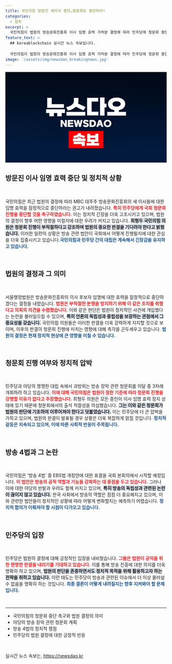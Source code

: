 ```yaml
---
title: 국민의힘 방문진 새이사 중단…청문회도 중단하라!
categories:
  - 정치
excerpt: >
  국민의힘이 법원의 방송문화진흥회 이사 임명 효력 가처분 결정에 따라 민주당에 청문회 중단을 촉구했다. 법원은 불필요한 분쟁 예방을 위해 해당 효력을 정지한다고 밝혀, 방송 장악 논란이 격화되고 있다. 이 갈등의 향방은?
feature_text: >
  ## koreablockchain 실시간 뉴스 속보입니다.

  국민의힘이 법원의 방송문화진흥회 이사 임명 효력 가처분 결정에 따라 민주당에 청문회 중단을 촉구했다. 법원은 불필요한 분쟁 예방을 위해 해당 효력을 정지한다고 밝혀, 방송 장악 논란이 격화되고 있다. 이 갈등의 향방은?
image: '/assets/img/newsdao_breakingnews.jpg'
---
```


<p><img src="/assets/img/newsdao_breakingnews.jpg" alt="koreablockchain 속보" /></p>

<h2 data-ke-size="size26">방문진 이사 임명 효력 중단 및 정치적 상황</h2>

<p data-ke-size="size16">&nbsp;</p>

<p>국민의힘은 최근 법원의 결정에 따라 MBC 대주주 방송문화진흥회의 새 이사들에 대한 임명 효력을 잠정적으로 중단하라는 권고가 내려졌습니다. <b><span style="color: #ee2323;">특히 민주당에게 국회 청문회 진행을 중단할 것을 촉구하였습니다.</span></b> 이는 정치적 긴장을 더욱 고조시키고 있으며, 법원의 결정이 향후 어떤 영향을 미칠지에 대한 우려가 커지고 있습니다. <b><span style="background-color: #21538527;">최형두 국민의힘 의원은 청문회 진행이 부적절하다고 강조하며 법원의 중요한 판결을 기다려야 한다고 밝혔습니다.</span></b> 이러한 일련의 상황은 방송 관련 법안이 국회에서 어떻게 진행될지에 대한 관심을 더욱 집중시키고 있습니다.<b><span style="color: #1a5490;">국민의힘과 민주당 간의 대립은 계속해서 긴장감을 유지하고 있습니다.</span></b></p>

<p data-ke-size="size16">&nbsp;</p>

<h2 data-ke-size="size26">법원의 결정과 그 의미</h2>

<p data-ke-size="size16">&nbsp;</p>

<p>서울행정법원은 방송문화진흥회의 이사 후보자 임명에 대한 효력을 잠정적으로 중단하겠다는 결정을 내렸습니다. <b><span style="color: #ee2323;">법원은 부적절한 분쟁을 방지하기 위해 이 같은 조치를 취했다고 의회의 의견을 수렴했습니다.</span></b> 이와 같은 판단은 법원이 정치적인 사건에 개입했다는 논란을 불러일으킬 수 있으며, <b><span style="background-color: #21538527;">특히 언론의 독립성과 중립성을 보장하는 관점에서 그 중요성을 갖습니다.</span></b> 국민의힘 의원들은 이러한 판결을 더욱 강력하게 지지할 것으로 보이며, 이후의 판결이 청문회 진행에 미치는 영향에 대해 촉각을 곤두세우고 있습니다. <b><span style="color: #1a5490;">법원의 결정은 현재 정치적 현상에 큰 영향을 미칠 수 있습니다.</span></b></p>

<p data-ke-size="size16">&nbsp;</p>

<h2 data-ke-size="size26">청문회 진행 여부와 정치적 압박</h2>

<p data-ke-size="size16">&nbsp;</p>

<p>민주당과 야당의 쟁쟁한 대립 속에서 과방위는 방송 장악 관련 청문회를 이달 중 3차례 개회하려 하고 있습니다. <b><span style="color: #ee2323;">이에 대해 국민의힘은 법원이 정한 기준에 따라 청문회 진행을 강행할 이유가 없다고 주장했습니다.</span></b> 최형두 의원은 모든 증인이 이사 임명 효력 정지 상태에 있기 때문에 청문회에서의 출석 적절성을 의심했습니다. <b><span style="background-color: #21538527;">그는 이와 같은 청문회가 법원의 판단에 기초하여 이루어져야 한다고 덧붙였습니다.</span></b> 이는 민주당에 더 큰 압박을 가하고 있으며, 법원의 판결이 발표될 경우 상황은 더욱 복잡하게 얽힐 것입니다. <b><span style="color: #1a5490;">정치적 갈등은 지속되고 있으며, 이에 따른 사회적 반응이 주목됩니다.</span></b></p>

<p data-ke-size="size16">&nbsp;</p>

<h2 data-ke-size="size26">방송 4법과 그 논란</h2>

<p data-ke-size="size16">&nbsp;</p>

<p>국민의힘은 '방송 4법' 중 EBS법 개정안에 대한 표결을 국회 본회의에서 시작할 예정입니다. <b><span style="color: #ee2323;">이 법안은 방송의 공적 역할과 기능을 강화하는 데 중점을 두고 있습니다.</span></b> 그러나 이에 대한 야당의 반발과 우려도 함께 커지고 있으며, <b><span style="background-color: #21538527;">특히 방송의 독립성과 관련된 논란이 끊이지 않고 있습니다.</span></b> 한국 사회에서 방송의 역할은 점점 더 중요해지고 있으며, 이와 관련한 법안들이 정치적인 상황에 따라 어떻게 변화할지는 예측하기 어렵습니다. <b><span style="color: #1a5490;">정치적 합의가 이뤄져야 할 시점이 다가오고 있습니다.</span></b></p>

<p data-ke-size="size16">&nbsp;</p>

<h2 data-ke-size="size26">민주당의 입장</h2>

<p data-ke-size="size16">&nbsp;</p>

<p>민주당은 법원의 결정에 대해 긍정적인 입장을 내비쳤습니다. <b><span style="color: #ee2323;">그들은 법원이 공익을 위한 현명한 판결을 내리기를 기대하고 있습니다.</span></b> 이를 통해 방송 진흥에 대한 의지를 더욱 명확히 하고 있으며, <b><span style="background-color: #21538527;">법원의 판단을 존중하면서도 정치적 목적을 위해 활용하고자 하는 전략을 취하고 있습니다.</span></b> 이런 태도는 민주당이 방송과 관련된 이슈에서 더 이상 물러설 수 없음을 명확히 하는 것입니다. <b><span style="color: #1a5490;">최종 결론이 어떻게 내려질지는 향후 지켜봐야 할 문제입니다.</span></b></p>

<p data-ke-size="size16">&nbsp;</p>

<hr>

<ul>
  <li>국민의힘의 청문회 중단 촉구와 법원 결정의 의미</li>
  <li>야당의 방송 장악 관련 청문회 계획</li>
  <li>방송 4법의 정치적 쟁점</li>
  <li>민주당의 법원 결정에 대한 긍정적 반응</li>
</ul>

<p data-ke-size="size16">&nbsp;</p>
실시간 뉴스 속보는, <a href="https://newsdao.kr" rel="dofollow">https://newsdao.kr</a>


